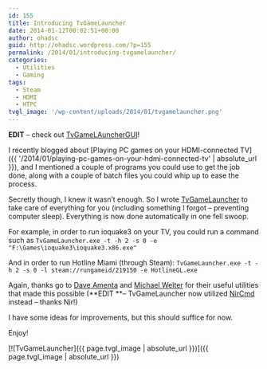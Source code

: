 ```yaml
---
id: 155
title: Introducing TvGameLauncher
date: 2014-01-12T00:02:51+00:00
author: ohadsc
guid: http://ohadsc.wordpress.com/?p=155
permalink: /2014/01/introducing-tvgamelauncher/
categories:
  - Utilities
  - Gaming
tags:
  - Steam
  - HDMI
  - HTPC
tvgl_image: '/wp-content/uploads/2014/01/tvgamelauncher.png'
---
```

**EDIT** &#8211; check out [TvGameLAuncherGUI](https://www.ohadsoft.com/2014/07/tvgamelaunchergui/)!

I recently blogged about [Playing PC games on your HDMI-connected TV]({{ '/2014/01/playing-pc-games-on-your-hdmi-connected-tv' | absolute_url }}), and I mentioned a couple of programs you could use to get the job done, along with a couple of batch files you could whip up to ease the process.

Secretly though, I knew it wasn&#8217;t enough. So I wrote [TvGameLauncher](https://sourceforge.net/projects/tvgamelauncher/) to take care of everything for you (including something I forgot &#8211; preventing computer sleep). Everything is now done automatically in one fell swoop.

For example, in order to run ioquake3 on your TV, you could run a command such as `TvGameLauncher.exe -t -h 2 -s 0 -e "F:\Games\ioquake3\ioquake3.x86.exe"`

And in order to run Hotline Miami (through Steam): `TvGameLauncher.exe -t -h 2 -s 0 -l steam://rungameid/219150 -e HotlineGL.exe`

Again, thanks go to [Dave Amenta](http://www.daveamenta.com/) and [Michael Welter](http://mikinho.com/ "Michael Welter") for their useful utilities that made this possible (**EDIT **&#8211; TvGameLauncher now utilized [NirCmd](https://www.nirsoft.net/utils/nircmd.html) instead &#8211; thanks Nir!)

I have some ideas for improvements, but this should suffice for now.

Enjoy!

[![TvGameLauncher]({{ page.tvgl_image | absolute_url }})]({{ page.tvgl_image | absolute_url }})